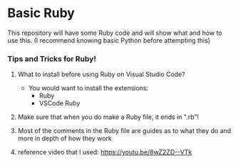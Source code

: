 # **Basic Ruby**

This repository will have some Ruby code and will show what and how to use this. (I recommend knowing basic Python before attempting this)

### Tips and Tricks for Ruby!

1. What to install before using Ruby on Visual Studio Code?
    - You would want to install the extensions:
        - Ruby
        - VSCode Ruby

2. Make sure that when you do make a Ruby file, it ends in ".rb"!

3. Most of the comments in the Ruby file are guides as to what they do and more in depth of how they work

4. reference video that I used: https://youtu.be/8wZ2ZD--VTk